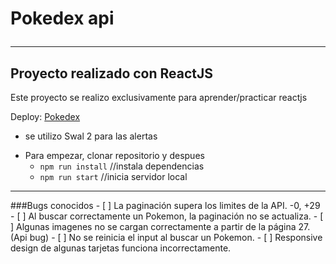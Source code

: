 # Pokedex api <hr>
## Proyecto realizado con ReactJS
<p>Este proyecto se realizo exclusivamente para aprender/practicar reactjs</p>

Deploy: [Pokedex](https://kokemonedex-api.netlify.app/)

* se utilizo Swal 2 para las alertas

- Para empezar, clonar repositorio y despues
   - ```npm run install``` //instala dependencias
    - ```npm run start```   //inicia servidor local



<hr>
###Bugs conocidos
- [ ] La paginación supera los limites de la API. -0, +29
- [ ] Al buscar correctamente un Pokemon, la paginación no se actualiza.
- [ ] Algunas imagenes no se cargan correctamente a partir de la página 27. (Api bug)
- [ ] No se reinicia el input al buscar un Pokemon.
- [ ] Responsive design de algunas tarjetas funciona incorrectamente.